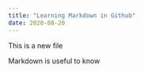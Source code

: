 ```yaml
---
title: "Learning Markdown in Github"
date: 2020-08-20
---
```


This is a new file

Markdown is useful to know
